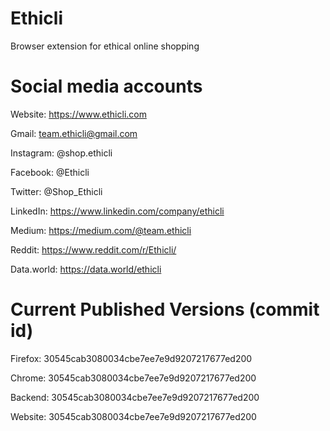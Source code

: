 # Ethicli
Browser extension for ethical online shopping

# Social media accounts
Website: https://www.ethicli.com 

Gmail: team.ethicli@gmail.com

Instagram: @shop.ethicli

Facebook: @Ethicli

Twitter: @Shop_Ethicli 

LinkedIn: https://www.linkedin.com/company/ethicli

Medium: https://medium.com/@team.ethicli

Reddit: https://www.reddit.com/r/Ethicli/

Data.world: https://data.world/ethicli

# Current Published Versions (commit id)
Firefox: 30545cab3080034cbe7ee7e9d9207217677ed200

Chrome: 30545cab3080034cbe7ee7e9d9207217677ed200

Backend: 30545cab3080034cbe7ee7e9d9207217677ed200

Website: 30545cab3080034cbe7ee7e9d9207217677ed200
